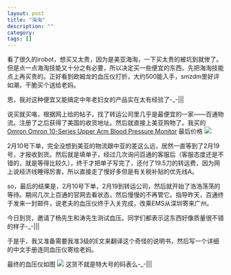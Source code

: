 ```yaml
---
layout: post
title: "海淘"
description: ""
category: 
tags: []
---
```


看了很久的irobot，想买又太贵，因为是美亚海淘，一下买太贵的被坑到就惨了。但是点一点海淘技能又十分之有必要，所以决定买一些便宜的东西，先把海淘技能点上再买贵的。正好看到欧姆龙的血压仪打折，大约500能入手，smzdm里好评如潮，干脆买个送给老妈。

恩，我对这种便宜又能搞定中年老妇女的产品实在太有经验了-_-|||

说买就买咯，根据网上给的帖子，找了转运公司里几乎是最便宜的一家——百通物流。注册了之后获得了美国的收货地址。然后就直接上美亚购物了。我买的[Omron Omron 10-Series Upper Arm Blood Pressure
Monitor](http://www.amazon.com/gp/product/B004H4B3W4) 最后价格 ![]({{site.url}}/assets/images/11613770-b046-11e3-a5e2-0800200c9a66.png)

2月10号下单，完全没想到美亚的物流跟中亚的差这么远，居然一直等到了2月19号，才报收到货。然后就是填单子，经过几次询问百通的客服后（客服态度还是不错的，就是等得比较久），终于才把单子写完了，还付了19.5刀的转运费，因为网上说经济线睡得厉害，所以直接走了慢好多但是有关税补贴的优先线A。

so，最后的结果是，2月10号下单，2月19到转运公司，然后就开始了浩浩荡荡的等待。期间几次上百通的官网去看状态，然后慢慢的不再管它。指导昨天，百通终于发来一封邮件，说老夫的血压仪终于入关完成，改乘EMS从深圳寄来广州。

今日到货，邀请了杨先生和涛先生测试血压。同学们都表示这东西好像质量很不错的样子-_-|||

于是乎，我又准备需要我准3级的E文来翻译这个奇怪的说明书，然后写一个详细的中文手册连同血压仪寄给老妈。

最终的血压仪如图 ![]({{site.url}}/assets/images/1353912256.png)
这货不就是特大号的码表么-_-|||
